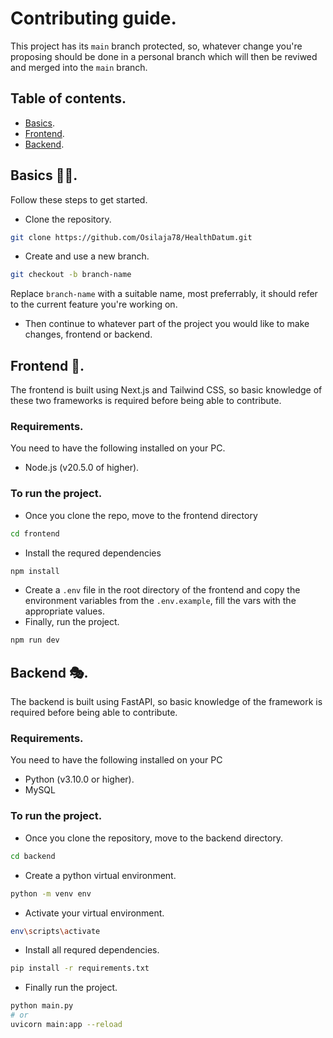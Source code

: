 # Contributing guide.

This project has its `main` branch protected, so, whatever change you're proposing should be done in a personal branch which will then be reviwed and merged into the `main` branch.

## Table of contents.
- [Basics](#basics-🤏🏼).
- [Frontend](#frontend-🦺).
- [Backend](#backend-🎭).

## Basics 🤏🏼.
Follow these steps to get started.

- Clone the repository.
```bash
git clone https://github.com/Osilaja78/HealthDatum.git
```
- Create and use a new branch.
```bash
git checkout -b branch-name
```
Replace `branch-name` with a suitable name, most preferrably, it should refer to the current feature you're working on.
- Then continue to whatever part of the project you would like to make changes, frontend or backend.


## Frontend 🦺.

The frontend is built using Next.js and Tailwind CSS, so basic knowledge of these two frameworks is required before being able to contribute.

### Requirements.
You need to have the following installed on your PC.
- Node.js (v20.5.0 of higher).

### To run the project.
- Once you clone the repo, move to the frontend directory
```bash
cd frontend
```
- Install the requred dependencies
```bash
npm install
```
- Create a `.env` file in the root directory of the frontend and copy the environment variables from the `.env.example`, fill the vars with the appropriate values.
- Finally, run the project.
```bash
npm run dev
```

## Backend 🎭.

The backend is built using FastAPI, so basic knowledge of the framework is required before being able to contribute.

### Requirements.
You need to have the following installed on your PC
- Python (v3.10.0 or higher).
- MySQL

### To run the project.
- Once you clone the repository, move to the backend directory.
```bash
cd backend
```
- Create a python virtual environment.
```bash
python -m venv env
```
- Activate your virtual environment.
```bash
env\scripts\activate
```
- Install all requred dependencies.
```bash
pip install -r requirements.txt
```
- Finally run the project.
```bash
python main.py
# or
uvicorn main:app --reload
```
